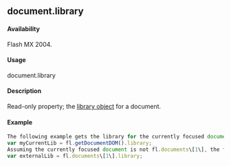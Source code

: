 ## document.library

#### Availability

Flash MX 2004.

#### Usage

document.library

#### Description

Read-only property; the [library object](#!AdobeDocs/developers-animatesdk-docs/master/library_object/library_summary.md) for a document.

#### Example

```javascript
The following example gets the library for the currently focused document:
var myCurrentLib = fl.getDocumentDOM().library;
Assuming the currently focused document is not fl.documents\[1\], the following example gets the library for a nonfocused library or for a library you opened using File \Open as external library:
var externalLib = fl.documents\[1\].library;

```